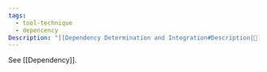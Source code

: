 ```yaml
---
tags:
  - tool-technique
  - depencency
Description: "[[Dependency Determination and Integration#Description|📝]]"
---
```

See [[Dependency]].

